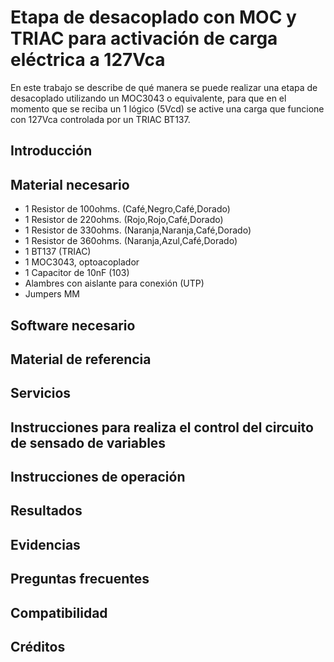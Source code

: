# Etapa de desacoplado con MOC y TRIAC para activación de carga eléctrica a 127Vca

En este trabajo se describe de qué manera se puede realizar una etapa de desacoplado utilizando un MOC3043 o equivalente, para que en el momento que se reciba un 1 lógico (5Vcd) se active una carga que funcione con 127Vca controlada por un TRIAC BT137.



## Introducción

## Material necesario

- 1 Resistor de 100ohms. (Café,Negro,Café,Dorado)
- 1 Resistor de 220ohms. (Rojo,Rojo,Café,Dorado)
- 1 Resistor de 330ohms. (Naranja,Naranja,Café,Dorado)
- 1 Resistor de 360ohms. (Naranja,Azul,Café,Dorado)
- 1 BT137 (TRIAC)
- 1 MOC3043, optoacoplador
- 1 Capacitor de 10nF (103)
- Alambres con aislante para conexión (UTP)
- Jumpers MM

## Software necesario

## Material de referencia

## Servicios

## Instrucciones para realiza el control del circuito de sensado de variables

## Instrucciones de operación

## Resultados

## Evidencias

## Preguntas frecuentes

## Compatibilidad

## Créditos

